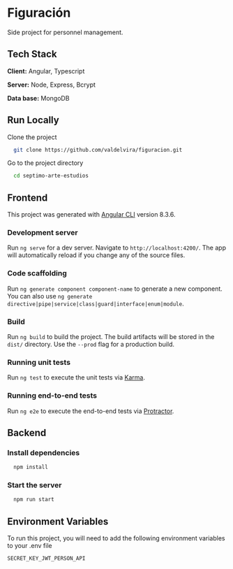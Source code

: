 # Figuración
Side project for personnel management.

## Tech Stack

**Client:** Angular, Typescript

**Server:** Node, Express, Bcrypt

**Data base:** MongoDB

## Run Locally

Clone the project

```bash
  git clone https://github.com/valdelvira/figuracion.git
```

Go to the project directory

```bash
  cd septimo-arte-estudios
```

## Frontend

This project was generated with [Angular CLI](https://github.com/angular/angular-cli) version 8.3.6.

### Development server

Run `ng serve` for a dev server. Navigate to `http://localhost:4200/`. The app will automatically reload if you change any of the source files.

### Code scaffolding

Run `ng generate component component-name` to generate a new component. You can also use `ng generate directive|pipe|service|class|guard|interface|enum|module`.

### Build

Run `ng build` to build the project. The build artifacts will be stored in the `dist/` directory. Use the `--prod` flag for a production build.

### Running unit tests

Run `ng test` to execute the unit tests via [Karma](https://karma-runner.github.io).

### Running end-to-end tests

Run `ng e2e` to execute the end-to-end tests via [Protractor](http://www.protractortest.org/).

## Backend

### Install dependencies

```bash
  npm install
```

### Start the server

```bash
  npm run start
```


## Environment Variables

To run this project, you will need to add the following environment variables to your .env file

`SECRET_KEY_JWT_PERSON_API`
